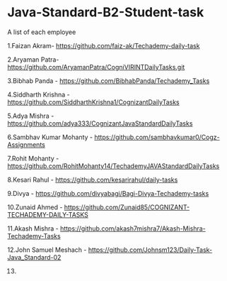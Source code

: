# Java-Standard-B2-Student-task
A list of each employee

1.Faizan Akram- https://github.com/faiz-ak/Techademy-daily-task

2.Aryaman Patra- https://github.com/AryamanPatra/CogniVIRINTDailyTasks.git

3.Bibhab Panda - https://github.com/BibhabPanda/Techademy_Tasks

4.Siddharth Krishna - https://github.com/SiddharthKrishna1/CognizantDailyTasks

5.Adya Mishra - https://github.com/adya333/CognizantJavaStandardDailyTasks

6.Sambhav Kumar Mohanty - https://github.com/sambhavkumar0/Cogz-Assignments

7.Rohit Mohanty - https://github.com/RohitMohanty14/TechademyJAVAStandardDailyTasks

8.Kesari Rahul - https://github.com/kesarirahul/daily-tasks

9.Divya - https://github.com/divyabagi/Bagi-Divya-Techademy-tasks

10.Zunaid Ahmed - https://github.com/Zunaid85/COGNIZANT-TECHADEMY-DAILY-TASKS

11.Akash Mishra - https://github.com/akash7mishra7/Akash-Mishra-Techademy-Tasks

12.John Samuel Meshach - https://github.com/Johnsm123/Daily-Task-Java_Standard-02

13.

